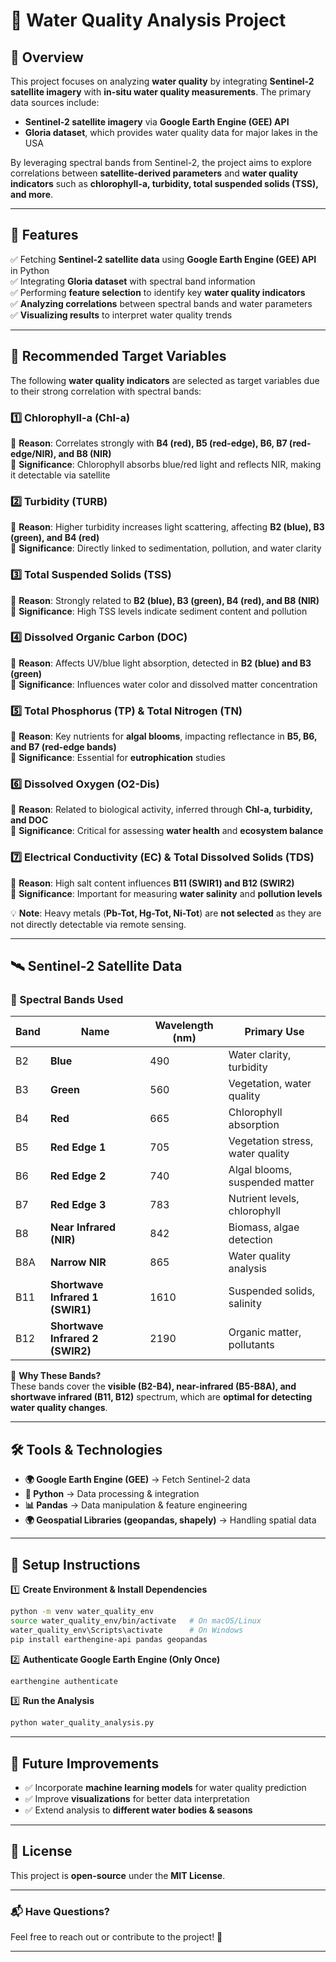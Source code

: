 # 🌊 Water Quality Analysis Project

## 📌 Overview  
This project focuses on analyzing **water quality** by integrating **Sentinel-2 satellite imagery** with **in-situ water quality measurements**. The primary data sources include:  

- **Sentinel-2 satellite imagery** via **Google Earth Engine (GEE) API**  
- **Gloria dataset**, which provides water quality data for major lakes in the USA  

By leveraging spectral bands from Sentinel-2, the project aims to explore correlations between **satellite-derived parameters** and **water quality indicators** such as **chlorophyll-a, turbidity, total suspended solids (TSS), and more**.  

---

## 🚀 Features  
✅ Fetching **Sentinel-2 satellite data** using **Google Earth Engine (GEE) API** in Python  
✅ Integrating **Gloria dataset** with spectral band information  
✅ Performing **feature selection** to identify key **water quality indicators**  
✅ **Analyzing correlations** between spectral bands and water parameters  
✅ **Visualizing results** to interpret water quality trends  

---

## 🎯 Recommended Target Variables  

The following **water quality indicators** are selected as target variables due to their strong correlation with spectral bands:  

### **1️⃣ Chlorophyll-a (Chl-a)**  
🔹 **Reason**: Correlates strongly with **B4 (red), B5 (red-edge), B6, B7 (red-edge/NIR), and B8 (NIR)**  
🔹 **Significance**: Chlorophyll absorbs blue/red light and reflects NIR, making it detectable via satellite  

### **2️⃣ Turbidity (TURB)**  
🔹 **Reason**: Higher turbidity increases light scattering, affecting **B2 (blue), B3 (green), and B4 (red)**  
🔹 **Significance**: Directly linked to sedimentation, pollution, and water clarity  

### **3️⃣ Total Suspended Solids (TSS)**  
🔹 **Reason**: Strongly related to **B2 (blue), B3 (green), B4 (red), and B8 (NIR)**  
🔹 **Significance**: High TSS levels indicate sediment content and pollution  

### **4️⃣ Dissolved Organic Carbon (DOC)**  
🔹 **Reason**: Affects UV/blue light absorption, detected in **B2 (blue) and B3 (green)**  
🔹 **Significance**: Influences water color and dissolved matter concentration  

### **5️⃣ Total Phosphorus (TP) & Total Nitrogen (TN)**  
🔹 **Reason**: Key nutrients for **algal blooms**, impacting reflectance in **B5, B6, and B7 (red-edge bands)**  
🔹 **Significance**: Essential for **eutrophication** studies  

### **6️⃣ Dissolved Oxygen (O2-Dis)**  
🔹 **Reason**: Related to biological activity, inferred through **Chl-a, turbidity, and DOC**  
🔹 **Significance**: Critical for assessing **water health** and **ecosystem balance**  

### **7️⃣ Electrical Conductivity (EC) & Total Dissolved Solids (TDS)**  
🔹 **Reason**: High salt content influences **B11 (SWIR1) and B12 (SWIR2)**  
🔹 **Significance**: Important for measuring **water salinity** and **pollution levels**  

💡 **Note**: Heavy metals (**Pb-Tot, Hg-Tot, Ni-Tot**) are **not selected** as they are not directly detectable via remote sensing.

---

## 🛰️ Sentinel-2 Satellite Data  

### **🔹 Spectral Bands Used**
| Band  | Name                  | Wavelength (nm) | Primary Use |
|-------|-----------------------|----------------|-------------|
| B2    | **Blue**              | 490            | Water clarity, turbidity |
| B3    | **Green**             | 560            | Vegetation, water quality |
| B4    | **Red**               | 665            | Chlorophyll absorption |
| B5    | **Red Edge 1**        | 705            | Vegetation stress, water quality |
| B6    | **Red Edge 2**        | 740            | Algal blooms, suspended matter |
| B7    | **Red Edge 3**        | 783            | Nutrient levels, chlorophyll |
| B8    | **Near Infrared (NIR)** | 842          | Biomass, algae detection |
| B8A   | **Narrow NIR**        | 865            | Water quality analysis |
| B11   | **Shortwave Infrared 1 (SWIR1)** | 1610 | Suspended solids, salinity |
| B12   | **Shortwave Infrared 2 (SWIR2)** | 2190 | Organic matter, pollutants |

📌 **Why These Bands?**  
These bands cover the **visible (B2-B4), near-infrared (B5-B8A), and shortwave infrared (B11, B12)** spectrum, which are **optimal for detecting water quality changes**.  

---

## 🛠️ Tools & Technologies  

- **🌍 Google Earth Engine (GEE)** → Fetch Sentinel-2 data  
- **🐍 Python** → Data processing & integration  
- **📊 Pandas** → Data manipulation & feature engineering  
- **🌍 Geospatial Libraries (geopandas, shapely)** → Handling spatial data  

---

## 🔧 Setup Instructions  

1️⃣ **Create Environment & Install Dependencies**  
```bash
python -m venv water_quality_env
source water_quality_env/bin/activate   # On macOS/Linux
water_quality_env\Scripts\activate      # On Windows
pip install earthengine-api pandas geopandas
```

2️⃣ **Authenticate Google Earth Engine (Only Once)**  
```bash
earthengine authenticate
```

3️⃣ **Run the Analysis**  
```bash
python water_quality_analysis.py
```

---

## 📌 Future Improvements  

- ✅ Incorporate **machine learning models** for water quality prediction  
- ✅ Improve **visualizations** for better data interpretation  
- ✅ Extend analysis to **different water bodies & seasons**  

---

## 📜 License  
This project is **open-source** under the **MIT License**.  

---

### **📬 Have Questions?**  
Feel free to reach out or contribute to the project! 🚀  

---
